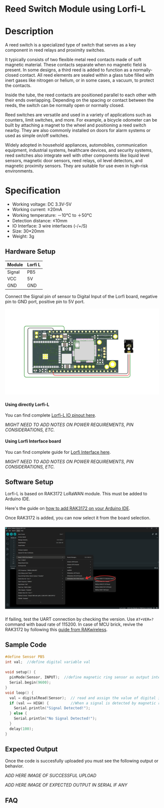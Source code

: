 # Reed Switch Module using Lorfi-L

# Description

A reed switch is a specialized type of switch that serves as a key component in reed relays and proximity switches.

It typically consists of two flexible metal reed contacts made of soft magnetic material. These contacts separate when no magnetic field is present. In some designs, a third reed is added to function as a normally-closed contact. All reed elements are sealed within a glass tube filled with inert gases like nitrogen or helium, or in some cases, a vacuum, to protect the contacts.

Inside the tube, the reed contacts are positioned parallel to each other with their ends overlapping. Depending on the spacing or contact between the reeds, the switch can be normally open or normally closed.

Reed switches are versatile and used in a variety of applications such as counters, limit switches, and more. For example, a bicycle odometer can be built by attaching a magnet to the wheel and positioning a reed switch nearby. They are also commonly installed on doors for alarm systems or used as simple on/off switches.

Widely adopted in household appliances, automobiles, communication equipment, industrial systems, healthcare devices, and security systems, reed switches also integrate well with other components like liquid level sensors, magnetic door sensors, reed relays, oil level detectors, and magnetic proximity sensors. They are suitable for use even in high-risk environments.


# Specification

- Working voltage: DC 3.3V-5V
- Working current: ≥20mA
- Working temperature: －10℃ to ＋50℃
- Detection distance: ≤10mm
- IO Interface: 3 wire interfaces (-/+/S)
- Size: 30*20mm
- Weight: 3g


## Hardware Setup

|     Module    |   Lorfi L   |
|---------------|-------------|
| Signal        | PB5         |
| VCC           | 5V          |
| GND           | GND         |

Connect the Signal pin of sensor to Digital Input of the Lorfi board, negative pin to GND port, positive pin to 5V port.

![Reed Switch Module](\assets\Images\LORFI_Components\Lorfi-L_Modules\10.png)

#### Using directly Lorfi-L

You can find complete <a href="/docs/Hardware-Guide.html">Lorfi-L IO pinout here</a>.

*MIGHT NEED TO ADD NOTES ON POWER REQUIREMENTS, PIN CONSIDERATIONS, ETC.*

#### Using Lorfi Interface board

You can find complete guide for <a href="/docs/Hardware-Guide.html">Lorfi Interface here</a>.

*MIGHT NEED TO ADD NOTES ON POWER REQUIREMENTS, PIN CONSIDERATIONS, ETC.*

## Software Setup

Lorfi-L is based on RAK3172 LoRaWAN module. This must be added to Arduino IDE.

Here's the guide on <a href="/docs/Software-Guide.html">how to add RAK3172 on your Arduino IDE</a>.

Once RAK3172 is added, you can now select it from the board selection.

![Software Guide 4](\assets\Images\LORFI_Components\Software-Guide_Images\Software_Guide4.png)

If failing, test the UART connection by checking the version. Use `AT+VER=?` command with baud rate of 115200. In case of MCU brick, revive the RAK3172 by following this [guide from RAKwireless](https://learn.rakwireless.com/hc/en-us/articles/26687606549911-How-To-Guide-STM32CubeProgrammer-for-RAK-Modules).

## **Sample Code**
```c
#define Sensor PB5
int val;  //define digital variable val

void setup() {
  pinMode(Sensor, INPUT);  //define magnetic ring sensor as output interface
  Serial.begin(9600);
}
void loop() {
  val = digitalRead(Sensor);  // read and assign the value of digital interface 3 to val
  if (val == HIGH) {          //When a signal is detected by magnetic ring sensor, LED will flash
    Serial.println("Signal Detected!");
  } else {
    Serial.println("No Signal Detected!");
  }
  delay(100);
}
```

## Expected Output

Once the code is succesfully uploaded you must see the following output or behavior.

*ADD HERE IMAGE OF SUCCESSFUL UPLOAD*

*ADD HERE IMAGE OF EXPECTED OUTPUT IN SERIAL IF ANY*

## FAQ
